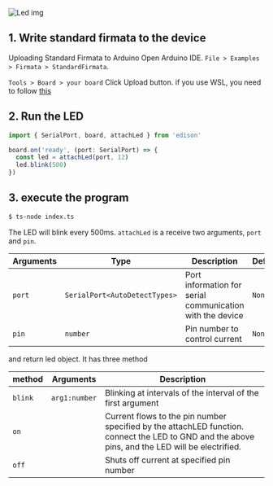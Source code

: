 
![Led img](/img/Led.svg)

## 1. Write standard firmata to the device
Uploading Standard Firmata to Arduino
Open Arduino IDE.
`File > Examples > Firmata > StandardFirmata`.

`Tools > Board > your board`
Click Upload button. if you use WSL, you need to follow [this](/docs/Getting%20Started/How%20to%20WSL.md)


## 2. Run the LED

```ts title="index.ts"
import { SerialPort, board, attachLed } from 'edison'

board.on('ready', (port: SerialPort) => {
  const led = attachLed(port, 12)
  led.blink(500)
})
```


## 3. execute the program
```bash
$ ts-node index.ts 
```

The LED will blink every 500ms.
`attachLed` is a receive two arguments, `port` and `pin`.

| Arguments | Type   | Description      | Default |
|-----------|--------|------------------|---------|
| `port`      | `SerialPort<AutoDetectTypes>`  | Port information for serial communication with the device     | `None`    |
| `pin`      | `number`  | Pin number to control current     | `None` |

and return led object. It has three method

| method | Arguments   | Description      | 
|-----------|----------|------------------|
| `blink` | `arg1:number` |Blinking at intervals of the interval of the first argument |
| `on` | |Current flows to the pin number specified by the attachLED function. connect the LED to GND and the above pins, and the LED will be electrified. |
| `off` | |Shuts off current at specified pin number |
